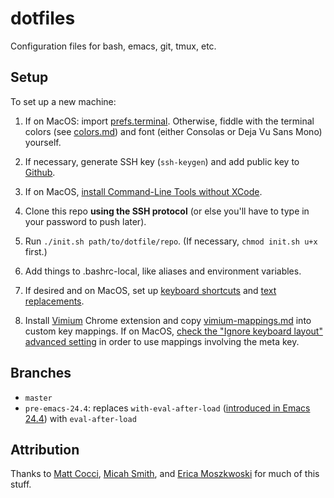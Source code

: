 # dotfiles

Configuration files for bash, emacs, git, tmux, etc.

## Setup

To set up a new machine:

1. If on MacOS: import [prefs.terminal](https://github.com/pearlzli/dotfiles/blob/master/prefs.terminal). Otherwise, fiddle with the terminal colors (see [colors.md](https://github.com/pearlzli/dotfiles/blob/master/colors.md)) and font (either Consolas or Deja Vu Sans Mono) yourself.

2. If necessary, generate SSH key (`ssh-keygen`) and add public key to [Github](https://github.com/settings/keys).

3. If on MacOS, [install Command-Line Tools without XCode](https://apple.stackexchange.com/a/372486).

4. Clone this repo **using the SSH protocol** (or else you'll have to type in your password to push later).

5. Run `./init.sh path/to/dotfile/repo`. (If necessary, `chmod init.sh u+x` first.)

6. Add things to .bashrc-local, like aliases and environment variables.

7. If desired and on MacOS, set up [keyboard shortcuts](https://support.apple.com/lt-lt/guide/mac-help/mchlp2271/mac) and [text replacements](https://support.apple.com/guide/mac-help/back-up-and-share-text-replacements-on-mac-mchl2a7bd795/mac).

8. Install [Vimium](https://chrome.google.com/webstore/detail/vimium/dbepggeogbaibhgnhhndojpepiihcmeb?hl=en) Chrome extension and copy [vimium-mappings.md](https://github.com/pearlzli/dotfiles/blob/master/vimium-mappings.md) into custom key mappings. If on MacOS, [check the "Ignore keyboard layout" advanced setting](https://github.com/philc/vimium/issues/3197#issuecomment-614829140) in order to use mappings involving the meta key.

## Branches

- `master`
- `pre-emacs-24.4`: replaces `with-eval-after-load` ([introduced in Emacs 24.4](https://stackoverflow.com/a/21880276/2756250)) with `eval-after-load`

## Attribution

Thanks to [Matt Cocci](https://github.com/MattCocci/ConfigurationTemplates), [Micah Smith](https://github.com/micahjsmith/dotfiles), and [Erica Moszkwoski](https://github.com/emoszkowski/configFiles) for much of this stuff.
